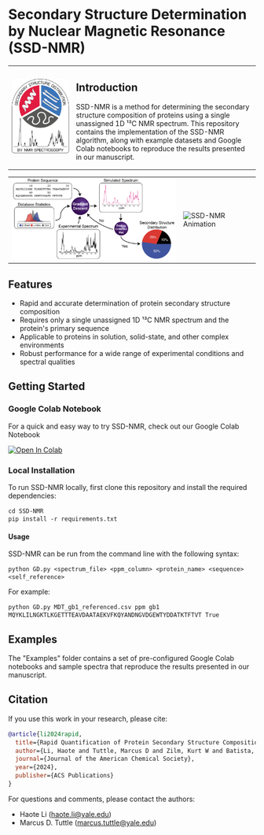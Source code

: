 # Secondary Structure Determination by Nuclear Magnetic Resonance (SSD-NMR)



<table>
  <tr>
    <td><img src="logo_v4.png" alt="SSD-NMR Logo" width="1000"></td>
    <td>
      <h2>Introduction</h2>
      <p>
        SSD-NMR is a method for determining the secondary structure composition of proteins using a single unassigned 1D ¹³C NMR spectrum. This repository contains the implementation of the SSD-NMR algorithm, along with example datasets and Google Colab notebooks to reproduce the results presented in our manuscript.
      </p>
    </td>
  </tr>
</table>

<table>
  <tr>
    <td><img src="G_abstract.png" alt="SSD-NMR Abstract" width="400"></td>
    <td><img src="ubq_.gif" alt="SSD-NMR Animation" width="387"></td>
  </tr>
</table>

## Features

- Rapid and accurate determination of protein secondary structure composition
- Requires only a single unassigned 1D ¹³C NMR spectrum and the protein's primary sequence
- Applicable to proteins in solution, solid-state, and other complex environments
- Robust performance for a wide range of experimental conditions and spectral qualities


## Getting Started
### Google Colab Notebook
For a quick and easy way to try SSD-NMR, check out our Google Colab Notebook

[![Open In Colab](https://colab.research.google.com/assets/colab-badge.svg)](https://colab.research.google.com/drive/10t5P9UlA97Uxn-zm2xd19-a8anljQKwO?usp=sharing)


### Local Installation
To run SSD-NMR locally, first clone this repository and install the required dependencies:
```
cd SSD-NMR
pip install -r requirements.txt
```
#### Usage
SSD-NMR can be run from the command line with the following syntax:
```
python GD.py <spectrum_file> <ppm_column> <protein_name> <sequence> <self_reference>
```
For example:
```
python GD.py MDT_gb1_referenced.csv ppm gb1 MQYKLILNGKTLKGETTTEAVDAATAEKVFKQYANDNGVDGEWTYDDATKTFTVT True
```


## Examples
The "Examples" folder contains a set of pre-configured Google Colab notebooks and sample spectra that reproduce the results presented in our manuscript.


## Citation

If you use this work in your research, please cite:

```bibtex
@article{li2024rapid,
  title={Rapid Quantification of Protein Secondary Structure Composition from a Single Unassigned 1D 13C Nuclear Magnetic Resonance Spectrum},
  author={Li, Haote and Tuttle, Marcus D and Zilm, Kurt W and Batista, Victor S},
  journal={Journal of the American Chemical Society},
  year={2024},
  publisher={ACS Publications}
}
```

For questions and comments, please contact the authors:

- Haote Li (haote.li@yale.edu)
- Marcus D. Tuttle (marcus.tuttle@yale.edu)

